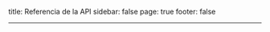 title: Referencia de la API
sidebar: false
page: true
footer: false

---

<script setup>
import ApiIndex from './ApiIndex.vue'
</script>

<ApiIndex />
